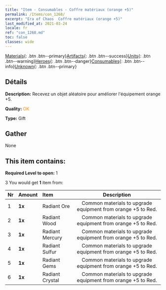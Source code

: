 ```yaml
---
title: "Item - Consumables - Coffre matériaux (orange +5)"
permalink: /Items/con_1268/
excerpt: "Era of Chaos  Coffre matériaux (orange +5)"
last_modified_at: 2021-03-24
locale: fr
ref: "con_1268.md"
toc: false
classes: wide
---
```

 [Materials](/fr/Items/){: .btn .btn--primary}[Artifacts](/fr/Items/Artifacts/){: .btn .btn--success}[Units](/fr/Items/Units/){: .btn .btn--warning}[Heroes](/fr/Items/Heroes/){: .btn .btn--danger}[Consumables](/fr/Items/Consumables/){: .btn .btn--info}[Unknown](/fr/Items/Unknown/){: .btn .btn--primary}

## Détails
 **Description:** Recevez un objet aléatoire pour améliorer l'équipement orange +5.

 **Quality:** <span style="color: #FF8C00">OK</span>

 **Type:** Gift

## Gather

  None

## This item contains:

 **Required Level to open:** 1

 3 You would get **1** item  from:

  | Nr | Amount |     Item    | Description |
  |:---|:-------|:------------|:-----------:|
  | 1 |  **1x** | Radiant Ore | Common materials to upgrade equipment from orange +5 to Red.  | 
  | 2 |  **1x** | Radiant Wood | Common materials to upgrade equipment from orange +5 to Red.  | 
  | 3 |  **1x** | Radiant Mercury | Common materials to upgrade equipment from orange +5 to Red.  | 
  | 4 |  **1x** | Radiant Sulfur | Common materials to upgrade equipment from orange +5 to Red.  | 
  | 5 |  **1x** | Radiant Gems | Common materials to upgrade equipment from orange +5 to Red.  | 
  | 6 |  **1x** | Radiant Crystal | Common materials to upgrade equipment from orange +5 to Red.  | 
